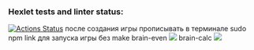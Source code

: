 ### Hexlet tests and linter status:
[![Actions Status](https://github.com/tod535/frontend-project-44/workflows/hexlet-check/badge.svg)](https://github.com/tod535/frontend-project-44/actions)
после создания игры прописывать в терминале sudo npm link для запуска игры без make
brain-even
<a href="https://asciinema.org/a/YDZ7BNn8D9FlywD0upyZQfkh5" target="_blank"><img src="https://asciinema.org/a/YDZ7BNn8D9FlywD0upyZQfkh5.svg" /></a>
brain-calc
<a href="https://asciinema.org/a/nPjFeM1qt1ONQ95qk0fIQjFEK" target="_blank"><img src="https://asciinema.org/a/nPjFeM1qt1ONQ95qk0fIQjFEK.svg" /></a>